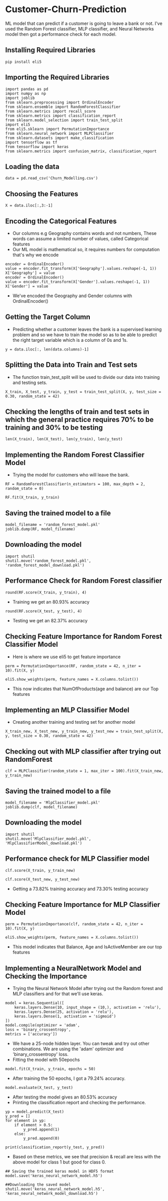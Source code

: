 # Customer-Churn-Prediction
ML model that can predict if a customer is going to leave a bank or not. I've used the Random Forest classifier, MLP classifier, and Neural Networks model then got a performance check for each model.

## Installing Required Libraries

``` pip install eli5 ```

## Importing the Required Libraries
```
import pandas as pd
import numpy as np
import joblib
from sklearn.preprocessing import OrdinalEncoder
from sklearn.ensemble import RandomForestClassifier
from sklearn.metrics import recall_score
from sklearn.metrics import classification_report
from sklearn.model_selection import train_test_split
import eli5
from eli5.sklearn import PermutationImportance
from sklearn.neural_network import MLPClassifier
from sklearn.datasets import make_classification
import tensorflow as tf
from tensorflow import keras
from sklearn.metrics import confusion_matrix, classification_report
```
## Loading the data
```
data = pd.read_csv('Churn_Modelling.csv')
```
## Choosing the Features
```
X = data.iloc[:,3:-1]
```
## Encoding the Categorical Features

- Our columns e.g Geography contains words and not numbers, These words can assume a limited number of values, called Categorical features
- Our ML model is mathematical so, it requires numbers for computation that's why we encode
```
encoder = OrdinalEncoder()
value = encoder.fit_transform(X['Geography'].values.reshape(-1, 1))
X['Geography'] = value
encoder = OrdinalEncoder()
value = encoder.fit_transform(X['Gender'].values.reshape(-1, 1))
X['Gender'] = value
```
- We've encoded the Geography and Gender columns with OrdinalEncoder()

## Getting the Target Column
- Predicting whether a customer leaves the bank is a supervised learning problem and so we have to train the model so as to be able to predict the right target variable which is a column of 0s and 1s.
```
y = data.iloc[:, len(data.columns)-1]
```
## Splitting the Data into Train and Test sets
- The function train_test_split will be used to divide our data into training and testing sets.
```
X_train, X_test, y_train, y_test = train_test_split(X, y, test_size = 0.30, random_state = 42)
```
## Checking the lengths of train and test sets in which the general practice requires 70% to be training and 30% to be testing
```
len(X_train), len(X_test), len(y_train), len(y_test)
```
## Implementing the Random Forest Classifier Model
- Trying the model for customers who will leave the bank.
```
RF = RandomForestClassifier(n_estimators = 100, max_depth = 2, random_state = 0)

RF.fit(X_train, y_train)
```
## Saving the trained model to a file
```
model_filename = 'random_forest_model.pkl'
joblib.dump(RF, model_filename)
```
## Downloading the model
```
import shutil
shutil.move('random_forest_model.pkl', 'random_forest_model_download.pkl')
```
## Performance Check for Random Forest classifier
```
round(RF.score(X_train, y_train), 4)
```
- Training we get an 80.93% accuracy
```
round(RF.score(X_test, y_test), 4)
```
- Testing we get an 82.37% accuracy

## Checking Feature Importance for Random Forest Classifier Model

- Here is where we use eli5 to get feature importance
```
perm = PermutationImportance(RF, random_state = 42, n_iter = 10).fit(X, y)

eli5.show_weights(perm, feature_names = X.columns.tolist())
```
- This now indicates that NumOfProducts(age and balance) are our Top features

## Implementing an MLP Classifier Model

- Creating another training and testing set for another model
```
X_train_new, X_test_new, y_train_new, y_test_new = train_test_split(X, y, test_size = 0.30, random_state = 42)
```
## Checking out with MLP classifier after trying out RandomForest
```
clf = MLPClassifier(random_state = 1, max_iter = 100).fit(X_train_new, y_train_new)
```
## Saving the trained model to a file
```
model_filename = 'MlpClassifier_model.pkl'
joblib.dump(clf, model_filename)
```
## Downloading the model
```
import shutil
shutil.move('MlpClassifier_model.pkl', 'MlpClassifierModel_download.pkl')
```
## Performance check for MLP Classifier model
```
clf.score(X_train, y_train_new)
```
```
clf.score(X_test_new, y_test_new)
```
- Getting a 73.82% training accuracy and 73.30% testing accuracy

## Checking Feature Importance for MLP Classifier Model
```
perm = PermutationImportance(clf, random_state = 42, n_iter = 10).fit(X, y)

eli5.show_weights(perm, feature_names = X.columns.tolist())
```
- This model indicates that Balance, Age and IsActiveMember are our top features
## Implementing a NeuralNetwork Model and Checking the Importance
- Trying the Neural Network Model after trying out the Random forest and MLP classifiers and for that we'll use keras.
```
model = keras.Sequential([
    keras.layers.Dense(10, input_shape = (10,), activation = 'relu'),
    keras.layers.Dense(25, activation = 'relu'),
    keras.layers.Dense(1, activation = 'sigmoid')
])
model.compile(optimizer = 'adam',
loss = 'binary_crossentropy',
metrics = ['accuracy'])
```
- We have a 25-node hidden layer. You can tweak and try out other combinations. We are using the 'adam' optimizer and 'binary_crossentropy' loss.
- Fitting the model with 50epochs
```
model.fit(X_train, y_train, epochs = 50)
```
- After training the 50 epochs, I got a 79.24% accuracy.
```
model.evaluate(X_test, y_test)
```
- After testing the model gives an 80.53% accuracy
- Printing the classification report and checking the performance.
```
yp = model.predict(X_test)
y_pred = []
for element in yp:
    if element > 0.5:
        y_pred.append(1)
    else:
        y_pred.append(0)

print(classification_report(y_test, y_pred))
```
- Based on these metrics, we see that precision & recall are less with the above model for class 1 but good for class 0.
```
## Saving the trained keras model in HDF5 format
model.save('keras_neural_network_model.h5')

##Downloading the saved model
shutil.move('keras_neural_network_model.h5', 'keras_neural_network_model_download.h5')
```
